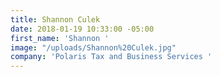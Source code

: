 ```yaml
---
title: Shannon Culek
date: 2018-01-19 10:33:00 -05:00
first_name: 'Shannon '
image: "/uploads/Shannon%20Culek.jpg"
company: 'Polaris Tax and Business Services '
---
```


